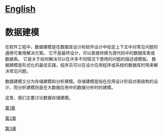 
# [English](https://github.com/BardoQi/data-pattern/blob/master/README.md "English")

# 数据建模

在软件工程中，数据建模是在数据库设计和软件设计中给定上下文中对常见问题的通用可重用解决方案。 它不是最终设计，可以直接转换为源代码中的数据库表或数据表。 它是关于如何解决可以在许多不同情况下使用的问题的描述或模板。 数据建模是形式化的最佳实践，程序员可以在设计应用程序或系统的数据库时用来解决常见问题。
   
数据建模又分为存储建模和分析建模。存储建模是指在应用设计阶段对表结构的设计，而分析建模则是在大数据应用中的数据分析时的建模。
    
这里，我们主要讨论数据存储建模。    
   
[第1章](https://github.com/BardoQi/data-pattern/blob/master/chapter_001.md "第1章")

  
[第2章](https://github.com/BardoQi/data-pattern/blob/master/chapter_002.md "第2章")

 
[第3章](https://github.com/BardoQi/data-pattern/blob/master/chapter_003.md "第3章")